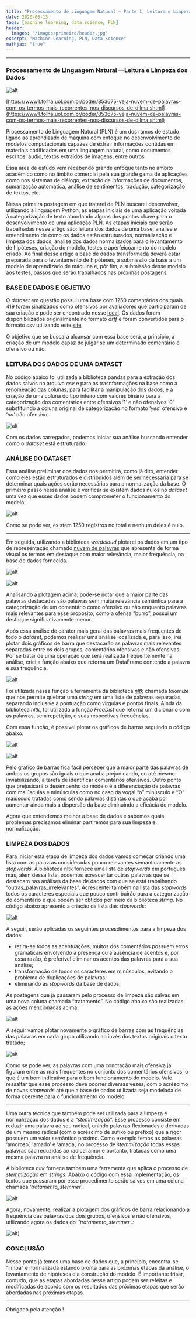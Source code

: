 ```yaml
---
title: "Processamento de Linguagem Natural — Parte 1, Leitura e Limpeza dos Dados"
date: 2020-06-13
tags: [machine learning, data science, PLN]
header:
  images: "/images/primeiro/header.jpg"
excerpt: "Machine Learning, PLN, Data Science"
mathjax: "true"
---
```



----------

### Processamento de Linguagem Natural —Leitura e Limpeza dos Dados

![alt]({{site.url}}{{site.baseurl}}/images/2020-06-13/img_01.gif)

[https://www1.folha.uol.com.br/poder/853675-veja-nuvem-de-palavras-com-os-termos-mais-recorrentes-nos-discursos-de-dilma.shtml](https://www1.folha.uol.com.br/poder/853675-veja-nuvem-de-palavras-com-os-termos-mais-recorrentes-nos-discursos-de-dilma.shtml)

  

Processamento de Linguagem Natural (PLN) é um dos ramos de estudo ligado ao aprendizado de máquina com enfoque no desenvolvimento de modelos computacionais capazes de extrair informações contidas em materiais codificados em uma linguagem natural, como documentos escritos, áudio, textos extraídos de imagens, entre outros.

Essa área de estudo vem recebendo grande enfoque tanto no âmbito acadêmico como no âmbito comercial pela sua grande gama de aplicações como nos sistemas de diálogo, extração de informações de documentos, sumarização automática, análise de sentimentos, tradução, categorização de textos, etc.

Nessa primeira postagem em que tratarei de PLN buscarei desenvolver, utilizando a linguagem Python, as etapas iniciais de uma aplicação voltada à categorização de texto abordando alguns dos pontos chave para o desenvolvimento de uma aplicação PLN. As etapas iniciais que serão trabalhadas nesse artigo são: leitura dos dados de uma base, análise e entendimento de como os dados estão estruturados, normalização e limpeza dos dados, analise dos dados normalizados para o levantamento de hipóteses, criação do modelo, testes e aperfeiçoamento do modelo criado. Ao final desse artigo a base de dados transformada deverá estar preparada para o levantamento de hipóteses, a submissão da base a um modelo de aprendizado de máquina e, pôr fim, a submissão desse modelo aos testes, passos que serão trabalhados nas próximas postagens.

### BASE DE DADOS E OBJETIVO

O _dataset_ em questão possui uma base com 1250 comentários dos quais 419 foram sinalizados como ofensivos por avaliadores que participaram de sua criação e pode ser encontrado nesse [local](https://github.com/rogersdepelle/OffComBR). Os dados foram disponibilizados originalmente no formato _arff_ e foram convertidos para o formato _csv_ utilizando este [site](https://pulipulichen.github.io/jieba-js/weka/arff2csv/).

O objetivo que se buscará alcansar com essa base será, a princípio,  a criação de um modelo capaz de julgar se um determinado comentário é ofensivo ou não.

### LEITURA DOS DADOS DE UMA DATASET

No código abaixo foi utilizada a biblioteca pandas para a extração dos dados salvos no  arquivo _csv_ e para as trasnformações na base como a renomeação das colunas, para facilitar a manipulação dos dados, e a criação de uma coluna do tipo inteiro com valores binário para a categorização dos comentários entre ofensivos ‘1’ e não ofensivos ‘0’ substituindo a coluna original de categorização no formato ‘_yes’_ ofensivo e ‘_no’_ não ofensivo.

![alt]({{site.url}}{{site.baseurl}}/images/2020-06-13/img_02.png)

Com os dados carregados, podemos iniciar sua análise buscando entender como o _dataset_ está estruturado.

### ANÁLISE DO DATASET

Essa análise preliminar dos dados nos permitirá, como já dito, entender como eles estão estruturados e distribuídos além de ser necessária para se determinar quais ações serão necessárias para a normalização da base. O primeiro passo nessa análise é verificar se existem dados nulos no _dataset_ uma vez que esses dados podem comprometer o funcionamento do modelo:

![alt]({{site.url}}{{site.baseurl}}/images/2020-06-13/img_03.png)

Como se pode ver, existem 1250 registros no total e nenhum deles é nulo.

----------

Em seguida, utilizando a biblioteca _wordcloud_ plotarei os dados em um tipo de representação chamado [nuvem de palavras](https://en.wikipedia.org/wiki/Tag_cloud) que apresenta de forma visual os termos em destaque com maior relevância, maior frequência, na base de dados fornecida.

![alt]({{site.url}}{{site.baseurl}}/images/2020-06-13/img_04.png)

![alt]({{site.url}}{{site.baseurl}}/images/2020-06-13/img_05.png)

Analisando a plotagem acima, pode-se notar que a maior parte das palavras destacadas são palavras sem muita relevância semântica para a categorização de um comentário como ofensivo ou não enquanto palavras mais relevantes para esse propósito, como a ofensa “burro”, possui um destaque significativamente menor.

Após essa análise de caráter mais geral das palavras mais frequentes de todo o _dataset_, podemos realizar uma análise localizada e, para isso, irei plotar dois gráficos de barra que destacarão as palavras mais relevantes separadas entre os dois grupos, comentários ofensivas e não ofensivas. Por se tratar de uma operação que será realizada frequentemente na análise, criei a função abaixo que retorna um DataFrame contendo a palavra e sua frequência.

![alt]({{site.url}}{{site.baseurl}}/images/2020-06-13/img_06.png)

Foi utilizada nessa função a ferramenta da biblioteca [_nltk_](https://www.nltk.org/) chamada _tokenize_ que nos permite quebrar uma _string_ em uma lista de palavras separadas, separando inclusive a pontuação como virgulas e pontos finais. Ainda da biblioteca _nltk_, foi utilizada a função _FreqDist_ que retorna um dicionário com as palavras, sem repetição, e suas respectivas frequências.

Com essa função, é possível plotar os gráficos de barras seguindo o código abaixo:

![alt]({{site.url}}{{site.baseurl}}/images/2020-06-13/img_07.png)

![alt]({{site.url}}{{site.baseurl}}/images/2020-06-13/img_08.png)

Pelo gráfico de barras fica fácil perceber que a maior parte das palavras de ambos os grupos são iguais o que acaba prejudicando, ou até mesmo inviabilizando, a tarefa de identificar comentários ofensivos. Outro ponto que prejusicará o desempenho do modelo é a diferenciação de palavras com maiúsculas e minúsculas como no caso da vogal “o” minúsculo e “O” maiúsculo tratadas como sendo palavras distintas o que acaba por aumentar ainda mais a dispersão da base diminuindo a eficácia do modelo.

Agora que entendemos melhor a base de dados e sabemos quais problemas precisamos eliminar partiremos para sua limpeza e normalização.

### LIMPEZA DOS DADOS

Para iniciar esta etapa de limpeza dos dados vamos começar criando uma lista com as palavras consideradas pouco relevantes semanticamente as _stopwords._ A biblioteca nltk fornece uma lista de _stopwords_ em português mas, além dessa lista, podemos acrescentar outras palavras que se destacam nas análises da base de dados com que se está trabalhando “outras_palavras_irrelevantes”. Acrescentei também na lista das _stopwords_ todos os caracteres especiais que pouco contribuirão para a categorização do comentário e que podem ser obtidos por meio da biblioteca _string_. No código abaixo apresento a criação da lista das _stopwords_:

![alt]({{site.url}}{{site.baseurl}}/images/2020-06-13/img_09.png)

A seguir, serão aplicadas os seguintes procesdimentos para a limpeza dos dados:

-   retira-se todos as acentuações, muitos dos comentários possuem erros gramaticais envolvendo a presença ou a ausência de acentos e, por essa razão, é preferível eliminar os acentos das palavras para a sua análise;
-   transformação de todos os caracteres em minúsculos, evitando o problema de duplicações de palavras;
-   eliminando as _stopwords_ da base de dados;

As postagens que já passaram pelo processo de limpeza são salvas em uma nova coluna chamada “tratamento”. No código abaixo são realizadas as ações mencionadas acima:

![alt]({{site.url}}{{site.baseurl}}/images/2020-06-13/img_10.png)

A seguir vamos plotar novamente o gráfico de barras com as frequências das palavras em cada grupo utilizando ao invés dos textos originais o texto tratado;

![alt]({{site.url}}{{site.baseurl}}/images/2020-06-13/img_11.png)

Como se pode ver, as palavras com uma conotação mais ofensiva já figuram entre as mais frequentes no conjunto dos comentários ofensivos, o que é um bom indicativo para o bom funcionamento do modelo. Vale ressaltar que esse processo deve ocorrer diversas vezes, com o acréscimo de novas _stopwords_ até que a base de dados utilizada seja modelada de forma coerente para o funcionamento do modelo.

----------

Uma outra técnica que também pode ser utilizada para a limpeza e normalização dos dados é a “_stemmização_”. Esse processo consiste em reduzir uma palavra ao seu radical, unindo palavras flexionadas e derivadas de um mesmo radical (com o acréscimo de sufixo ou prefixo) que a rigor possuem um valor semântico próximo. Como exemplo temos as palavras ‘amoroso’, ‘amado’ e ‘amada’, no processo de _stemmização_ todas essas palavras são reduzidas ao radical amor e portanto, tratadas como uma mesma palavra na análise de frequência.

A biblioteca _nltk_ fornece também uma ferramenta que aplica o processo de _stemmização_ em _strings_. Abaixo o código com essa implementação, os textos que passaram por esse procedimento serão salvos em uma coluna chamada ‘_tratamento_stemmer’_.

![alt]({{site.url}}{{site.baseurl}}/images/2020-06-13/img_12.png)

Agora, novamente, realizar a plotagem dos gráficos de barra relacionando a frequência das palavras dos dois grupos, ofensivos e não ofensivos, utilizando agora os dados do ‘’_tratamento_stemmer’.:_

![alt]({{site.url}}{{site.baseurl}}/images/2020-06-13/img_13.png))

### CONCLUSÃO

Nesse ponto já temos uma base de dados que, a princípio, encontra-se “limpa” e normalizada estando pronta para as próximas etapas da análise, o levantamento de hipóteses e a construção do modelo. É importante frisar, contudo, que as etapas abordadas nesse artigo podem ser refeitas e modificadas de acordo com os resultados das próximas etapas que serão abordadas nas próximas etapas.

----------

Obrigado pela atenção !
